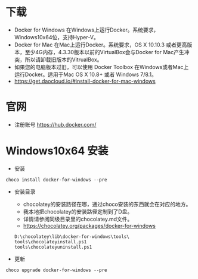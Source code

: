 # 下载
* Docker for Windows 在Windows上运行Docker。系统要求，Windows10x64位，支持Hyper-V。
* Docker for Mac 在Mac上运行Docker。系统要求，OS X 10.10.3 或者更高版本，至少4G内存，4.3.30版本以前的VirtualBox会与Docker for Mac产生冲突，所以请卸载旧版本的VitrualBox。
* 如果您的电脑版本过旧，可以使用 Docker Toolbox 在Windows或者Mac上运行Docker。适用于Mac OS X 10.8+ 或者 Windows 7/8.1。
* https://get.daocloud.io/#install-docker-for-mac-windows

# 官网
* 注册账号 https://hub.docker.com/

# Windows10x64 安装

* 安装
```
choco install docker-for-windows --pre
```

* 安装目录
    - chocolatey的安装路径在哪，通过choco安装的东西就会在对应的地方。
    - 我本地把chocolatey的安装路径定制到了D盘。
    - 详情请参阅同级目录里的chocolatey.md文件。
    - https://chocolatey.org/packages/docker-for-windows
    ```
    D:\chocolatey\lib\docker-for-windows\tools\
    tools\chocolateyinstall.ps1
    tools\chocolateyuninstall.ps1
    ```


* 更新
```
choco upgrade docker-for-windows --pre
```

